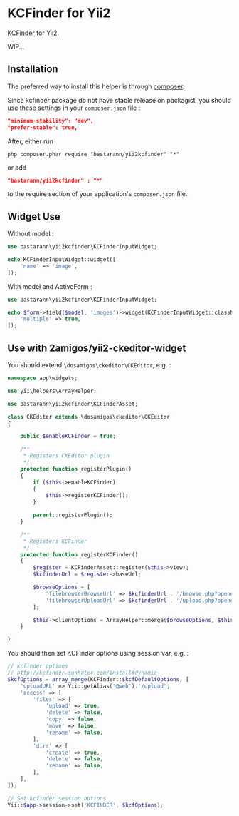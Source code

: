 KCFinder for Yii2
=================

[KCFinder](http://kcfinder.sunhater.com/) for Yii2.

WIP...

Installation
------------
The preferred way to install this helper is through [composer](http://getcomposer.org/download/).

Since kcfinder package do not have stable release on packagist, you should use these settings in your `composer.json` file :

```json
"minimum-stability": "dev",
"prefer-stable": true,
```

After, either run

```
php composer.phar require "bastarann/yii2kcfinder" "*"
```

or add

```json
"bastarann/yii2kcfinder" : "*"
```

to the require section of your application's `composer.json` file.

Widget Use
----------

Without model :
```php
use bastarann\yii2kcfinder\KCFinderInputWidget;

echo KCFinderInputWidget::widget([
	'name' => 'image',
]);
```

With model and ActiveForm :
```php
use bastarann\yii2kcfinder\KCFinderInputWidget;

echo $form->field($model, 'images')->widget(KCFinderInputWidget::className(), [
	'multiple' => true,
]);
```

Use with 2amigos/yii2-ckeditor-widget
-------------------------------------
You should extend ```\dosamigos\ckeditor\CKEditor```, e.g. :

```php
namespace app\widgets;

use yii\helpers\ArrayHelper;

use bastarann\yii2kcfinder\KCFinderAsset;

class CKEditor extends \dosamigos\ckeditor\CKEditor
{

	public $enableKCFinder = true;

	/**
	 * Registers CKEditor plugin
	 */
	protected function registerPlugin()
	{
		if ($this->enableKCFinder)
		{
			$this->registerKCFinder();
		}

		parent::registerPlugin();
	}

	/**
	 * Registers KCFinder
	 */
	protected function registerKCFinder()
	{
		$register = KCFinderAsset::register($this->view);
		$kcfinderUrl = $register->baseUrl;

		$browseOptions = [
			'filebrowserBrowseUrl' => $kcfinderUrl . '/browse.php?opener=ckeditor&type=files',
			'filebrowserUploadUrl' => $kcfinderUrl . '/upload.php?opener=ckeditor&type=files',
		];

		$this->clientOptions = ArrayHelper::merge($browseOptions, $this->clientOptions);
	}

}
```

You should then set KCFinder options using session var, e.g. :

```php
// kcfinder options
// http://kcfinder.sunhater.com/install#dynamic
$kcfOptions = array_merge(KCFinder::$kcfDefaultOptions, [
	'uploadURL' => Yii::getAlias('@web').'/upload',
	'access' => [
		'files' => [
			'upload' => true,
			'delete' => false,
			'copy' => false,
			'move' => false,
			'rename' => false,
		],
		'dirs' => [
			'create' => true,
			'delete' => false,
			'rename' => false,
		],
	],
]);

// Set kcfinder session options
Yii::$app->session->set('KCFINDER', $kcfOptions);
```
